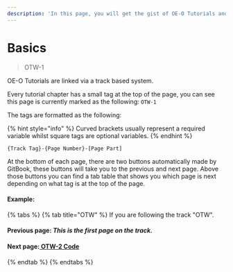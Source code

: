 ```yaml
---
description: 'In this page, you will get the gist of OE-O Tutorials and how its setup.'
---
```


# Basics

> OTW-1

OE-O Tutorials are linked via a track based system.

Every tutorial chapter has a small tag at the top of the page, you can see this page is currently marked as the following: `OTW-1` 

The tags are formatted as the following:

{% hint style="info" %}
Curved brackets usually represent a required variable whilst square tags are optional variables.
{% endhint %}

```text
{Track Tag}-{Page Number}-[Page Part]
```

At the bottom of each page, there are two buttons automatically made by GitBook, these buttons will take you to the previous and next page. Above those buttons you can find a tab table that shows you which page is next depending on what tag is at the top of the page.

#### Example:

{% tabs %}
{% tab title="OTW" %}
If you are following the track "OTW".

#### Previous page: _This is the first page on the track._

#### Next page:[ OTW-2 Code](otw-2.md)
{% endtab %}
{% endtabs %}

